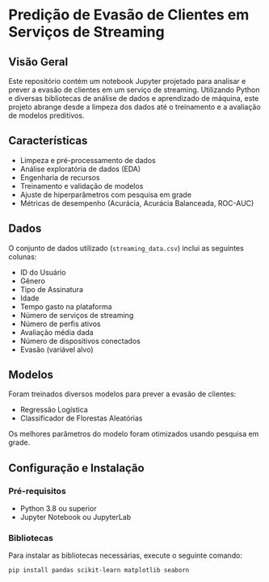 # Predição de Evasão de Clientes em Serviços de Streaming

## Visão Geral

Este repositório contém um notebook Jupyter projetado para analisar e prever a evasão de clientes em um serviço de streaming. Utilizando Python e diversas bibliotecas de análise de dados e aprendizado de máquina, este projeto abrange desde a limpeza dos dados até o treinamento e a avaliação de modelos preditivos.

## Características

- Limpeza e pré-processamento de dados
- Análise exploratória de dados (EDA)
- Engenharia de recursos
- Treinamento e validação de modelos
- Ajuste de hiperparâmetros com pesquisa em grade
- Métricas de desempenho (Acurácia, Acurácia Balanceada, ROC-AUC)

## Dados

O conjunto de dados utilizado (`streaming_data.csv`) inclui as seguintes colunas:
- ID do Usuário
- Gênero
- Tipo de Assinatura
- Idade
- Tempo gasto na plataforma
- Número de serviços de streaming
- Número de perfis ativos
- Avaliação média dada
- Número de dispositivos conectados
- Evasão (variável alvo)

## Modelos

Foram treinados diversos modelos para prever a evasão de clientes:
- Regressão Logística
- Classificador de Florestas Aleatórias

Os melhores parâmetros do modelo foram otimizados usando pesquisa em grade.

## Configuração e Instalação

### Pré-requisitos
- Python 3.8 ou superior
- Jupyter Notebook ou JupyterLab

### Bibliotecas
Para instalar as bibliotecas necessárias, execute o seguinte comando:
```bash
pip install pandas scikit-learn matplotlib seaborn
